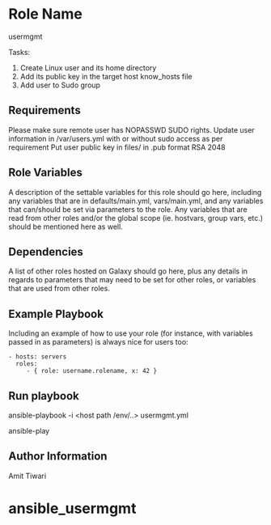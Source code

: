 Role Name
=========

usermgmt

Tasks:

1. Create Linux user and its home directory
2. Add its public key in the target host know_hosts file
3. Add user to Sudo group

Requirements
------------
Please make sure remote user has  NOPASSWD SUDO rights.
Update user information  in /var/users.yml with or without sudo access as per requirement
Put user public key in files/ in <username>.pub format RSA 2048 
 

Role Variables
--------------

A description of the settable variables for this role should go here, including any variables that are in defaults/main.yml, vars/main.yml, and any variables that can/should be set via parameters to the role. Any variables that are read from other roles and/or the global scope (ie. hostvars, group vars, etc.) should be mentioned here as well.

Dependencies
------------

A list of other roles hosted on Galaxy should go here, plus any details in regards to parameters that may need to be set for other roles, or variables that are used from other roles.

Example Playbook
----------------

Including an example of how to use your role (for instance, with variables passed in as parameters) is always nice for users too:

    - hosts: servers
      roles:
         - { role: username.rolename, x: 42 }
         
Run playbook
-------------
ansible-playbook -i <host path /env/..> usermgmt.yml 

ansible-play

Author Information
------------------
Amit Tiwari
# ansible_usermgmt
